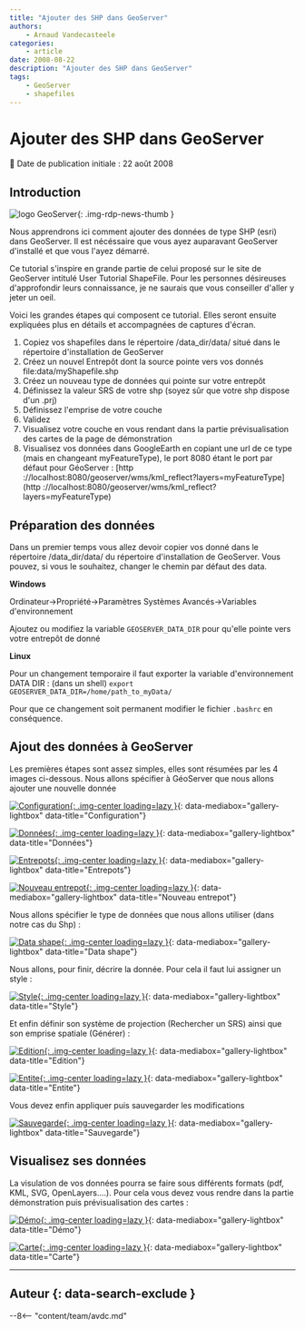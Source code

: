 ```yaml
---
title: "Ajouter des SHP dans GeoServer"
authors:
    - Arnaud Vandecasteele
categories:
    - article
date: 2008-08-22
description: "Ajouter des SHP dans GeoServer"
tags:
    - GeoServer
    - shapefiles
---
```


# Ajouter des SHP dans GeoServer

:calendar: Date de publication initiale : 22 août 2008

## Introduction

![logo GeoServer](https://cdn.geotribu.fr/img/logos-icones/logiciels_librairies/geoserver.png "logo GeoServer"){: .img-rdp-news-thumb }

Nous apprendrons ici comment ajouter des données de type SHP (esri) dans GeoServer. Il est nécéssaire que vous ayez auparavant GeoServer d'installé et que vous l'ayez démarré.

Ce tutorial s'inspire en grande partie de celui proposé sur le site de GeoServer intitulé User Tutorial ShapeFile. Pour les personnes désireuses d'approfondir leurs connaissance, je ne saurais que vous conseiller d'aller y jeter un oeil.

Voici les grandes étapes qui composent ce tutorial. Elles seront ensuite expliquées plus en détails et accompagnées de captures d'écran.

1. Copiez vos shapefiles dans le répertoire /data_dir/data/ situé dans le répertoire d'installation de GeoServer
2. Créez un nouvel Entrepôt dont la source pointe vers vos donnés file:data/myShapefile.shp
3. Créez un nouveau type de données qui pointe sur votre entrepôt
4. Définissez la valeur SRS de votre shp (soyez sûr que votre shp dispose d'un .prj)
5. Définissez l'emprise de votre couche
6. Validez
7. Visualisez votre couche en vous rendant dans la partie prévisualisation des cartes de la page de démonstration
8. Visualisez vos données dans GoogleEarth en copiant une url de ce type (mais en changeant myFeatureType), le port 8080 étant le port par défaut pour GéoServer : [http ://localhost:8080/geoserver/wms/kml_reflect?layers=myFeatureType](http ://localhost:8080/geoserver/wms/kml_reflect?layers=myFeatureType)

## Préparation des données

Dans un premier temps vous allez devoir copier vos donné dans le répertoire /data_dir/data/ du répertoire d'installation de GeoServer. Vous pouvez, si vous le souhaitez, changer le chemin par défaut des data.

**Windows**

Ordinateur->Propriété->Paramètres Systèmes Avancés->Variables d'environnement

Ajoutez ou modifiez la variable `GEOSERVER_DATA_DIR` pour qu'elle pointe vers votre entrepôt de donné

**Linux**

Pour un changement temporaire il faut exporter la variable d'environnement DATA DIR : (dans un shell) `export GEOSERVER_DATA_DIR=/home/path_to_myData/`

Pour que ce changement soit permanent modifier le fichier `.bashrc` en conséquence.

## Ajout des données à GeoServer

Les premières étapes sont assez simples, elles sont résumées par les 4 images ci-dessous. Nous allons spécifier à GéoServer que nous allons ajouter une nouvelle donnée

[![Configuration](http://ks356007.kimsufi.com/arno/geotribu/img_site/tutoriaux/geoserver/configuration.jpg "Configuration"){: .img-center loading=lazy }](http://ks356007.kimsufi.com/arno/geotribu/img_site/tutoriaux/geoserver/configuration.jpg "Configuration"){: data-mediabox="gallery-lightbox" data-title="Configuration"}

[![Données](http://ks356007.kimsufi.com/arno/geotribu/img_site/tutoriaux/geoserver/donnees.jpg "Données"){: .img-center loading=lazy }](http://ks356007.kimsufi.com/arno/geotribu/img_site/tutoriaux/geoserver/donnees.jpg "Données"){: data-mediabox="gallery-lightbox" data-title="Données"}

[![Entrepots](http://ks356007.kimsufi.com/arno/geotribu/img_site/tutoriaux/geoserver/entrepots.jpg "Entrepots"){: .img-center loading=lazy }](http://ks356007.kimsufi.com/arno/geotribu/img_site/tutoriaux/geoserver/entrepots.jpg "Entrepots"){: data-mediabox="gallery-lightbox" data-title="Entrepots"}

[![Nouveau entrepot](http://ks356007.kimsufi.com/arno/geotribu/img_site/tutoriaux/geoserver/nouveau_entrepot.jpg "Nouveau entrepot"){: .img-center loading=lazy }](http://ks356007.kimsufi.com/arno/geotribu/img_site/tutoriaux/geoserver/nouveau_entrepot.jpg "Nouveau entrepot"){: data-mediabox="gallery-lightbox" data-title="Nouveau entrepot"}

Nous allons spécifier le type de données que nous allons utiliser (dans notre cas du Shp) :

[![Data shape](http://ks356007.kimsufi.com/arno/geotribu/img_site/tutoriaux/geoserver/data_shape.jpg "Data shape"){: .img-center loading=lazy }](http://ks356007.kimsufi.com/arno/geotribu/img_site/tutoriaux/geoserver/data_shape.jpg "Data shape"){: data-mediabox="gallery-lightbox" data-title="Data shape"}

Nous allons, pour finir, décrire la donnée. Pour cela il faut lui assigner un style :

[![Style](http://ks356007.kimsufi.com/arno/geotribu/img_site/tutoriaux/geoserver/style.jpg "Style"){: .img-center loading=lazy }](http://ks356007.kimsufi.com/arno/geotribu/img_site/tutoriaux/geoserver/style.jpg "Style"){: data-mediabox="gallery-lightbox" data-title="Style"}

Et enfin définir son système de projection (Rechercher un SRS) ainsi que son emprise spatiale (Générer) :

[![Edition](http://ks356007.kimsufi.com/arno/geotribu/img_site/tutoriaux/geoserver/edition.jpg "Edition"){: .img-center loading=lazy }](http://ks356007.kimsufi.com/arno/geotribu/img_site/tutoriaux/geoserver/edition.jpg "Edition"){: data-mediabox="gallery-lightbox" data-title="Edition"}

[![Entite](http://ks356007.kimsufi.com/arno/geotribu/img_site/tutoriaux/geoserver/entite.jpg "Entite"){: .img-center loading=lazy }](http://ks356007.kimsufi.com/arno/geotribu/img_site/tutoriaux/geoserver/entite.jpg "Entite"){: data-mediabox="gallery-lightbox" data-title="Entite"}

Vous devez enfin appliquer puis sauvegarder les modifications

[![Sauvegarde](http://ks356007.kimsufi.com/arno/geotribu/img_site/tutoriaux/geoserver/sauvegarde.jpg "Sauvegarde"){: .img-center loading=lazy }](http://ks356007.kimsufi.com/arno/geotribu/img_site/tutoriaux/geoserver/sauvegarde.jpg "Sauvegarde"){: data-mediabox="gallery-lightbox" data-title="Sauvegarde"}

## Visualisez ses données

La visulation de vos données pourra se faire sous différents formats (pdf, KML, SVG, OpenLayers....). Pour cela vous devez vous rendre dans la partie démonstration puis prévisualisation des cartes :

[![Démo](http://ks356007.kimsufi.com/arno/geotribu/img_site/tutoriaux/geoserver/demo.jpg "Démo"){: .img-center loading=lazy }](http://ks356007.kimsufi.com/arno/geotribu/img_site/tutoriaux/geoserver/demo.jpg "Démo"){: data-mediabox="gallery-lightbox" data-title="Démo"}

[![Carte](http://ks356007.kimsufi.com/arno/geotribu/img_site/tutoriaux/geoserver/carte.jpg "Carte"){: .img-center loading=lazy }](http://ks356007.kimsufi.com/arno/geotribu/img_site/tutoriaux/geoserver/carte.jpg "Carte"){: data-mediabox="gallery-lightbox" data-title="Carte"}

----

## Auteur {: data-search-exclude }

--8<-- "content/team/avdc.md"
